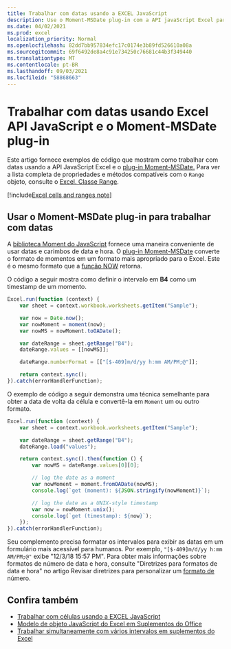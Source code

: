 ```yaml
---
title: Trabalhar com datas usando a EXCEL JavaScript
description: Use o Moment-MSDate plug-in com a API javaScript Excel para trabalhar com datas.
ms.date: 04/02/2021
ms.prod: excel
localization_priority: Normal
ms.openlocfilehash: 82dd7bb957834efc17c0174e3b89fd526610a08a
ms.sourcegitcommit: 69f6492de8a4c91e734250c76681c44b3f349440
ms.translationtype: MT
ms.contentlocale: pt-BR
ms.lasthandoff: 09/03/2021
ms.locfileid: "58868663"
---
```

# <a name="work-with-dates-using-the-excel-javascript-api-and-the-moment-msdate-plug-in"></a>Trabalhar com datas usando Excel API JavaScript e o Moment-MSDate plug-in

Este artigo fornece exemplos de código que mostram como trabalhar com datas usando a API JavaScript Excel e o [plug-in Moment-MSDate.](https://www.npmjs.com/package/moment-msdate) Para ver a lista completa de propriedades e métodos compatíveis com o `Range` objeto, consulte o [Excel. Classe Range](/javascript/api/excel/excel.range).

[!include[Excel cells and ranges note](../includes/note-excel-cells-and-ranges.md)]

## <a name="use-the-moment-msdate-plug-in-to-work-with-dates"></a>Usar o Moment-MSDate plug-in para trabalhar com datas

A [biblioteca Moment do JavaScript](https://momentjs.com/) fornece uma maneira conveniente de usar datas e carimbos de data e hora. O [plug-in Moment-MSDate](https://www.npmjs.com/package/moment-msdate) converte o formato de momentos em um formato mais apropriado para o Excel. Este é o mesmo formato que a [função NOW](https://support.microsoft.com/office/3337fd29-145a-4347-b2e6-20c904739c46) retorna.

O código a seguir mostra como definir o intervalo em **B4** como um timestamp de um momento.

```js
Excel.run(function (context) {
    var sheet = context.workbook.worksheets.getItem("Sample");

    var now = Date.now();
    var nowMoment = moment(now);
    var nowMS = nowMoment.toOADate();

    var dateRange = sheet.getRange("B4");
    dateRange.values = [[nowMS]];

    dateRange.numberFormat = [["[$-409]m/d/yy h:mm AM/PM;@"]];

    return context.sync();
}).catch(errorHandlerFunction);
```

O exemplo de código a seguir demonstra uma técnica semelhante para obter a data de volta da célula e convertê-la em `Moment` um ou outro formato.

```js
Excel.run(function (context) {
    var sheet = context.workbook.worksheets.getItem("Sample");

    var dateRange = sheet.getRange("B4");
    dateRange.load("values");

    return context.sync().then(function () {
        var nowMS = dateRange.values[0][0];

        // log the date as a moment
        var nowMoment = moment.fromOADate(nowMS);
        console.log(`get (moment): ${JSON.stringify(nowMoment)}`);

        // log the date as a UNIX-style timestamp
        var now = nowMoment.unix();
        console.log(`get (timestamp): ${now}`);
    });
}).catch(errorHandlerFunction);
```

Seu complemento precisa formatar os intervalos para exibir as datas em um formulário mais acessível para humanos. Por exemplo, `"[$-409]m/d/yy h:mm AM/PM;@"` exibe "12/3/18 15:57 PM". Para obter mais informações sobre formatos de número de data e hora, consulte "Diretrizes para formatos de data e hora" no artigo Revisar diretrizes para personalizar um [formato de](https://support.microsoft.com/office/c0a1d1fa-d3f4-4018-96b7-9c9354dd99f5) número.


## <a name="see-also"></a>Confira também

- [Trabalhar com células usando a EXCEL JavaScript](excel-add-ins-cells.md)
- [Modelo de objeto JavaScript do Excel em Suplementos do Office](excel-add-ins-core-concepts.md)
- [Trabalhar simultaneamente com vários intervalos em suplementos do Excel](excel-add-ins-multiple-ranges.md)
